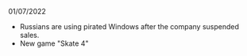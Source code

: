 01/07/2022

- Russians are using pirated Windows after the company suspended sales.
- New game "Skate 4"